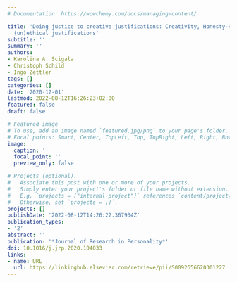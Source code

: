 ```yaml
---
# Documentation: https://wowchemy.com/docs/managing-content/

title: 'Doing justice to creative justifications: Creativity, Honesty-Humility, and
  (un)ethical justifications'
subtitle: ''
summary: ''
authors:
- Karolina A. Ścigała
- Christoph Schild
- Ingo Zettler
tags: []
categories: []
date: '2020-12-01'
lastmod: 2022-08-12T16:26:23+02:00
featured: false
draft: false

# Featured image
# To use, add an image named `featured.jpg/png` to your page's folder.
# Focal points: Smart, Center, TopLeft, Top, TopRight, Left, Right, BottomLeft, Bottom, BottomRight.
image:
  caption: ''
  focal_point: ''
  preview_only: false

# Projects (optional).
#   Associate this post with one or more of your projects.
#   Simply enter your project's folder or file name without extension.
#   E.g. `projects = ["internal-project"]` references `content/project/deep-learning/index.md`.
#   Otherwise, set `projects = []`.
projects: []
publishDate: '2022-08-12T14:26:22.367934Z'
publication_types:
- '2'
abstract: ''
publication: '*Journal of Research in Personality*'
doi: 10.1016/j.jrp.2020.104033
links:
- name: URL
  url: https://linkinghub.elsevier.com/retrieve/pii/S0092656620301227
---
```

